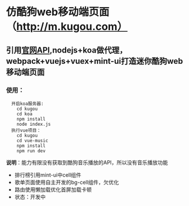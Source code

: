 # 仿酷狗web移动端页面（http://m.kugou.com）
## 引用[官网API](https://github.com/ecitlm/Kugou-api),nodejs+koa做代理，webpack+vuejs+vuex+mint-ui打造迷你酷狗web移动端页面

### 使用：
```
  开启koa服务器:
    cd kugou
    cd koa
    npm install
    node index.js
  执行vue项目：
    cd kugou
    cd vue-music
    npm install
    npm run dev
```
 **说明**：能力有限没有获取到酷狗音乐播放的API，所以没有音乐播放功能
  - 排行榜引用mint-ui中cell组件
  - 歌单页面使用自主开发的bg-cell组件，欠优化
  - 路由使用懒加载优化首屏加载卡顿
  - 状态：开发中
  

